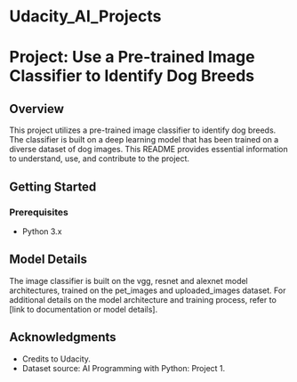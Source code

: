 # Udacity_AI_Projects
# Project: Use a Pre-trained Image Classifier to Identify Dog Breeds

## Overview
This project utilizes a pre-trained image classifier to identify dog breeds. The classifier is built on a deep learning model that has been trained on a diverse dataset of dog images. This README provides essential information to understand, use, and contribute to the project.

## Getting Started
### Prerequisites
- Python 3.x

## Model Details
The image classifier is built on the vgg, resnet and alexnet model architectures, trained on the pet_images and uploaded_images dataset. For additional details on the model architecture and training process, refer to [link to documentation or model details].


## Acknowledgments
- Credits to Udacity.
- Dataset source: AI Programming with Python: Project 1.
